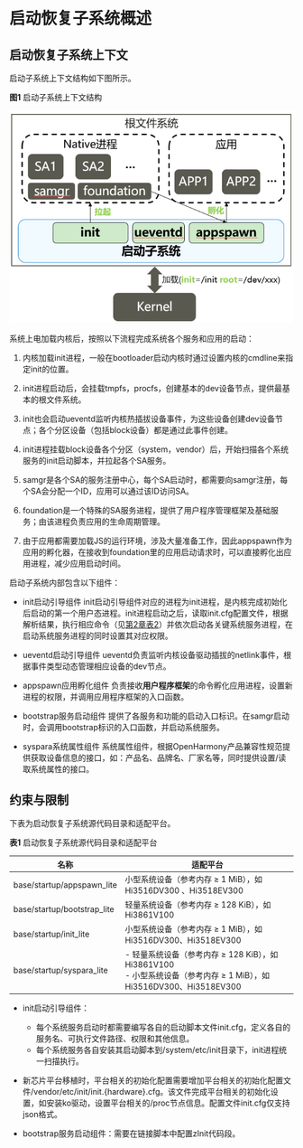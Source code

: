 # 启动恢复子系统概述

## 启动恢复子系统上下文

启动子系统上下文结构如下图所示。

  **图1** 启动子系统上下文结构
 
  ![zh-cn_image_0000001217858866](figures/zh-cn_image_0000001217858866.png)

系统上电加载内核后，按照以下流程完成系统各个服务和应用的启动：

1. 内核加载init进程，一般在bootloader启动内核时通过设置内核的cmdline来指定init的位置。

2. init进程启动后，会挂载tmpfs，procfs，创建基本的dev设备节点，提供最基本的根文件系统。

3. init也会启动ueventd监听内核热插拔设备事件，为这些设备创建dev设备节点；各个分区设备（包括block设备）都是通过此事件创建。

4. init进程挂载block设备各个分区（system，vendor）后，开始扫描各个系统服务的init启动脚本，并拉起各个SA服务。

5. samgr是各个SA的服务注册中心，每个SA启动时，都需要向samgr注册，每个SA会分配一个ID，应用可以通过该ID访问SA。

6. foundation是一个特殊的SA服务进程，提供了用户程序管理框架及基础服务；由该进程负责应用的生命周期管理。

7. 由于应用都需要加载JS的运行环境，涉及大量准备工作，因此appspawn作为应用的孵化器，在接收到foundation里的应用启动请求时，可以直接孵化出应用进程，减少应用启动时间。


启动子系统内部包含以下组件：

- init启动引导组件
  init启动引导组件对应的进程为init进程，是内核完成初始化后启动的第一个用户态进程。init进程启动之后，读取init.cfg配置文件，根据解析结果，执行相应命令（见[第2章表2](../subsystems/subsys-boot-init.md)）并依次启动各关键系统服务进程，在启动系统服务进程的同时设置其对应权限。

- ueventd启动引导组件
  ueventd负责监听内核设备驱动插拔的netlink事件，根据事件类型动态管理相应设备的dev节点。

- appspawn应用孵化组件
  负责接收**用户程序框架**的命令孵化应用进程，设置新进程的权限，并调用应用程序框架的入口函数。

- bootstrap服务启动组件
  提供了各服务和功能的启动入口标识。在samgr启动时，会调用bootstrap标识的入口函数，并启动系统服务。

- syspara系统属性组件
  系统属性组件，根据OpenHarmony产品兼容性规范提供获取设备信息的接口，如：产品名、品牌名、厂家名等，同时提供设置/读取系统属性的接口。


## 约束与限制

  下表为启动恢复子系统源代码目录和适配平台。

  **表1** 启动恢复子系统源代码目录和适配平台

| 名称 | 适配平台 | 
| -------- | -------- |
| base/startup/appspawn_lite | 小型系统设备（参考内存 ≥ 1 MiB），如Hi3516DV300&nbsp;、Hi3518EV300 | 
| base/startup/bootstrap_lite | 轻量系统设备（参考内存 ≥ 128 KiB），如Hi3861V100 | 
| base/startup/init_lite | 小型系统设备（参考内存 ≥ 1 MiB），如Hi3516DV300、Hi3518EV300 | 
| base/startup/syspara_lite | -&nbsp;轻量系统设备（参考内存 ≥ 128 KiB），如Hi3861V100<br/>-&nbsp;小型系统设备（参考内存 ≥ 1 MiB），如Hi3516DV300、Hi3518EV300 | 

- init启动引导组件：
  - 每个系统服务启动时都需要编写各自的启动脚本文件init.cfg，定义各自的服务名、可执行文件路径、权限和其他信息。
  - 每个系统服务各自安装其启动脚本到/system/etc/init目录下，init进程统一扫描执行。

- 新芯片平台移植时，平台相关的初始化配置需要增加平台相关的初始化配置文件/vendor/etc/init/init.{hardware}.cfg。该文件完成平台相关的初始化设置，如安装ko驱动，设置平台相关的/proc节点信息。配置文件init.cfg仅支持json格式。

- bootstrap服务启动组件：需要在链接脚本中配置zInit代码段。
